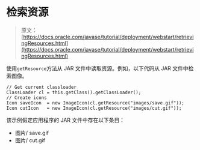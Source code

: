 # 检索资源

> 原文： [https://docs.oracle.com/javase/tutorial/deployment/webstart/retrievingResources.html](https://docs.oracle.com/javase/tutorial/deployment/webstart/retrievingResources.html)

使用`getResource`方法从 JAR 文件中读取资源。例如，以下代码从 JAR 文件中检索图像。

```
// Get current classloader
ClassLoader cl = this.getClass().getClassLoader();
// Create icons
Icon saveIcon  = new ImageIcon(cl.getResource("images/save.gif"));
Icon cutIcon   = new ImageIcon(cl.getResource("images/cut.gif"));

```

该示例假定应用程序的 JAR 文件中存在以下条目：

*   图片/ save.gif
*   图片/ cut.gif